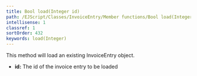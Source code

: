 ```yaml
---
title: Bool load(Integer id)
path: /EJScript/Classes/InvoiceEntry/Member functions/Bool load(Integer id)
intellisense: 1
classref: 1
sortOrder: 432
keywords: load(Integer)
---
```


This method will load an existing InvoiceEntry object.


* **id:** The id of the invoice entry to be loaded


